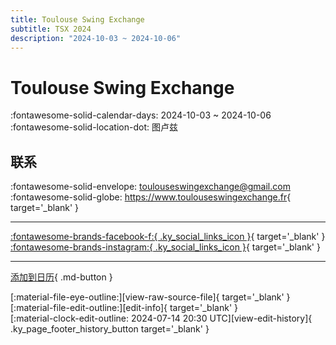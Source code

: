 ```yaml
---
title: Toulouse Swing Exchange
subtitle: TSX 2024
description: "2024-10-03 ~ 2024-10-06"
---
```


# Toulouse Swing Exchange 

:fontawesome-solid-calendar-days: 2024-10-03 ~ 2024-10-06  
:fontawesome-solid-location-dot: 图卢兹  

## 联系

:fontawesome-solid-envelope: <toulouseswingexchange@gmail.com>  
:fontawesome-solid-globe: <https://www.toulouseswingexchange.fr>{ target='_blank' }  

---

 [:fontawesome-brands-facebook-f:{ .ky_social_links_icon }](https://www.facebook.com/profile.php?id=100088896184680){ target='_blank' } [:fontawesome-brands-instagram:{ .ky_social_links_icon }](https://instagram.com/toulouseswingexchange){ target='_blank' }

---

[添加到日历](https://swing.news/ics/zh-Hans/2024/fr/toulouse-swing-exchange-2024.ics){ .md-button }

<div class="ky_page_footer" markdown>
<div class="ky_page_footer_trailing" markdown="span">
[:material-file-eye-outline:][view-raw-source-file]{ target='_blank' }
[:material-file-edit-outline:][edit-info]{ target='_blank' }
</div>
<div class="ky_page_footer_leading" markdown="span">
[:material-clock-edit-outline: 2024-07-14 20:30 UTC][view-edit-history]{ .ky_page_footer_history_button target='_blank' }
</div>
</div>

[view-raw-source-file]: https://github.com/swingdance/events/blob/main/2024/fr/toulouse-swing-exchange-2024.json "查看原始源文件"
[edit-info]: https://github.com/swingdance/events/issues/new?assignees=&labels=update+event&projects=&template=03-update_entity.yml&title=%5B2024%2Ffr%5D%20Toulouse%20Swing%20Exchange&region=fr&year=2024&id=toulouse-swing-exchange-2024&name=Toulouse%20Swing%20Exchange&org_id= "编辑信息"

[view-edit-history]: https://github.com/swingdance/events/commits/main/2024/fr/toulouse-swing-exchange-2024.json "查看编辑历史"
